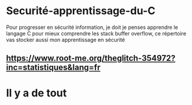 # Securité-apprentissage-du-C
Pour progresser en sécurité information, je doit je penses apprendre le langage C pour mieux comprendre les stack buffer overflow, ce répertoire vas stocker aussi mon apprentissage en sécurité
## https://www.root-me.org/theglitch-354972?inc=statistiques&lang=fr
# Il y a de tout

